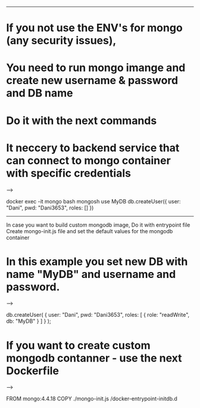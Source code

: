 
------------
# If you not use the ENV's for mongo (any security issues),
# You need to run mongo imange and create new username & password and DB name 
# Do it with the next commands 
# It neccery to backend service that can connect to mongo container with specific credentials
-->

docker exec -it mongo bash
mongosh
use MyDB
db.createUser({ user: "Dani", pwd: "Dani3653", roles: [] })


----------------------------------------------
In case you want to build custom mongodb image,
Do it with entrypoint file
Create mongo-init.js file and set the default values for the mongodb container
# In this example you set new DB with name "MyDB" and username and password.
-->

db.createUser( { user: "Dani", pwd: "Dani3653", roles: [ { role: "readWrite", db: "MyDB" } ] } );


# If you want to create custom mongodb contanner - use the next Dockerfile 
-->

FROM mongo:4.4.18
COPY ./mongo-init.js /docker-entrypoint-initdb.d
